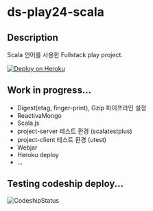 # ds-play24-scala

## Description
Scala 언어를 사용한 Fullstack play project.

[![Deploy on Heroku](https://www.herokucdn.com/deploy/button.png)](https://heroku.com/deploy)

## Work in progress...
* Digest(etag, finger-print), Gzip 파이프라인 설정
* ReactivaMongo
* Scala.js
* project-server 테스트 환경 (scalatestplus)
* project-client 테스트 환경 (utest)
* Webjar
* Heroku deploy
* ...

## Testing codeship deploy...
![CodeshipStatus](https://www.codeship.io/projects/990ec360-d171-0133-39c4-66c9b913d1be/status)
